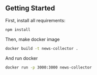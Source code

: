 ## Getting Started

First, install all requirements:

```bash
npm install
```

Then, make docker image

```bash
docker build -t news-collector .
```

And run docker

```bash
docker run -p 3000:3000 news-collector
```